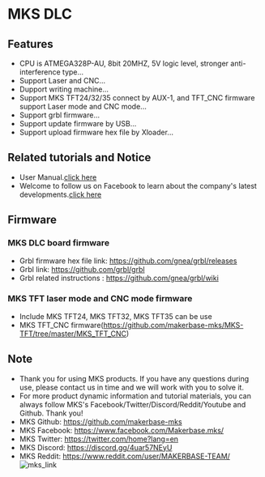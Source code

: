 # MKS DLC
## Features
- CPU is ATMEGA328P-AU, 8bit 20MHZ, 5V logic level, stronger anti-interference type...
- Support Laser and CNC...
- Dupport writing machine...
- Support MKS TFT24/32/35 connect by AUX-1, and TFT_CNC firmware support Laser mode and CNC mode... 
- Support grbl firmware...
- Support update firmware by USB...
- Support upload firmware hex file by Xloader...

## Related tutorials and Notice
- User Manual.[click here](https://github.com/makerbase-mks/MKS-DLC/wiki/MKS-DLC-User-Manual)
- Welcome to follow us on Facebook to learn about the company's latest developments.[click here](https://www.facebook.com/Makerbase.mks/)

## Firmware
### MKS DLC board firmware
  - Grbl firmware hex file link: https://github.com/gnea/grbl/releases
  - Grbl link: https://github.com/grbl/grbl
  - Grbl related instructions : https://github.com/gnea/grbl/wiki

### MKS TFT laser mode and CNC mode firmware
  - Include MKS TFT24, MKS TFT32, MKS TFT35 can be use
  - MKS TFT_CNC firmware(https://github.com/makerbase-mks/MKS-TFT/tree/master/MKS_TFT_CNC)

## Note
- Thank you for using MKS products. If you have any questions during use, please contact us in time and we will work with you to solve it.
- For more product dynamic information and tutorial materials, you can always follow MKS's Facebook/Twitter/Discord/Reddit/Youtube and Github. Thank you!
- MKS Github: https://github.com/makerbase-mks  
- MKS Facebook: https://www.facebook.com/Makerbase.mks/  
- MKS Twitter: https://twitter.com/home?lang=en  
- MKS Discord: https://discord.gg/4uar57NEyU
- MKS Reddit: https://www.reddit.com/user/MAKERBASE-TEAM/ 
![mks_link](https://user-images.githubusercontent.com/12979070/149612457-c73f0c44-d5f8-4784-a57b-d1b99b97c1b4.png)


